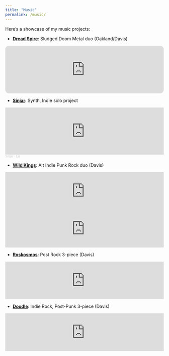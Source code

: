 ```yaml
---
title: "Music"
permalink: /music/
---
```


Here’s a showcase of my music projects:

- [**Dread Spire**](https://dreadspire.bandcamp.com/): Sludged Doom Metal duo (Oakland/Davis)

<iframe style="border-radius:12px" src="https://open.spotify.com/embed/artist/19sbutOT1IUBohowndpZTD?utm_source=generator&theme=0" width="100%" height="152" frameBorder="0" allowfullscreen="" allow="autoplay; clipboard-write; encrypted-media; fullscreen; picture-in-picture" loading="lazy"></iframe>

- [**Sinjar**](https://soundcloud.com/sinjar_music): Synth, Indie solo project

<iframe width="100%" height="150" scrolling="no" frameborder="no" allow="autoplay" src="https://w.soundcloud.com/player/?url=https%3A//api.soundcloud.com/tracks/1197760069&color=%23ff5500&auto_play=false&hide_related=false&show_comments=true&show_user=true&show_reposts=false&show_teaser=true&visual=true"></iframe><div style="font-size: 10px; color: #cccccc;line-break: anywhere;word-break: normal;overflow: hidden;white-space: nowrap;text-overflow: ellipsis; font-family: Interstate,Lucida Grande,Lucida Sans Unicode,Lucida Sans,Garuda,Verdana,Tahoma,sans-serif;font-weight: 100;"><a href="https://soundcloud.com/sinjar_music" title="Sinjar" target="_blank" style="color: #cccccc; text-decoration: none;">Sinjar</a> · <a href="https://soundcloud.com/sinjar_music/lie" title="Lie" target="_blank" style="color: #cccccc; text-decoration: none;">Lie</a></div>

- [**Wild Kings**](https://wildkings.bandcamp.com/): Alt Indie Punk Rock duo (Davis)

<iframe style="border: 0; width: 100%; height: 120px;" src="https://bandcamp.com/EmbeddedPlayer/album=3821111435/size=large/bgcol=ffffff/linkcol=0687f5/tracklist=false/artwork=small/transparent=true/" seamless><a href="https://wildkings.bandcamp.com/album/demonstration">Demonstration by Wild Kings</a></iframe>

<iframe style="border: 0; width: 100%; height: 120px;" src="https://bandcamp.com/EmbeddedPlayer/track=3623492109/size=large/bgcol=ffffff/linkcol=0687f5/tracklist=false/artwork=small/transparent=true/" seamless><a href="https://wildkings.bandcamp.com/track/thunderclap-enter-wild-kings">THUNDERCLAP/ENTER Wild Kings by Wild Kings</a></iframe>

- [**Roskosmos**](https://roskosmos.bandcamp.com/album/limits-ep): Post Rock 3-piece (Davis)

<iframe style="border: 0; width: 100%; height: 120px;" src="https://bandcamp.com/EmbeddedPlayer/album=663370728/size=large/bgcol=ffffff/linkcol=0687f5/tracklist=false/artwork=small/transparent=true/" seamless><a href="https://roskosmos.bandcamp.com/album/limits-ep">Limits EP by Roskosmos</a></iframe>

- [**Doodle**](https://doodlemusic.bandcamp.com/album/leviathan-99): Indie Rock, Post-Punk 3-piece (Davis)

<iframe style="border: 0; width: 100%; height: 120px;" src="https://bandcamp.com/EmbeddedPlayer/album=1074697630/size=large/bgcol=ffffff/linkcol=0687f5/tracklist=false/artwork=small/transparent=true/" seamless><a href="https://doodlemusic.bandcamp.com/album/leviathan-99">Leviathan 99 by Doodle</a></iframe>